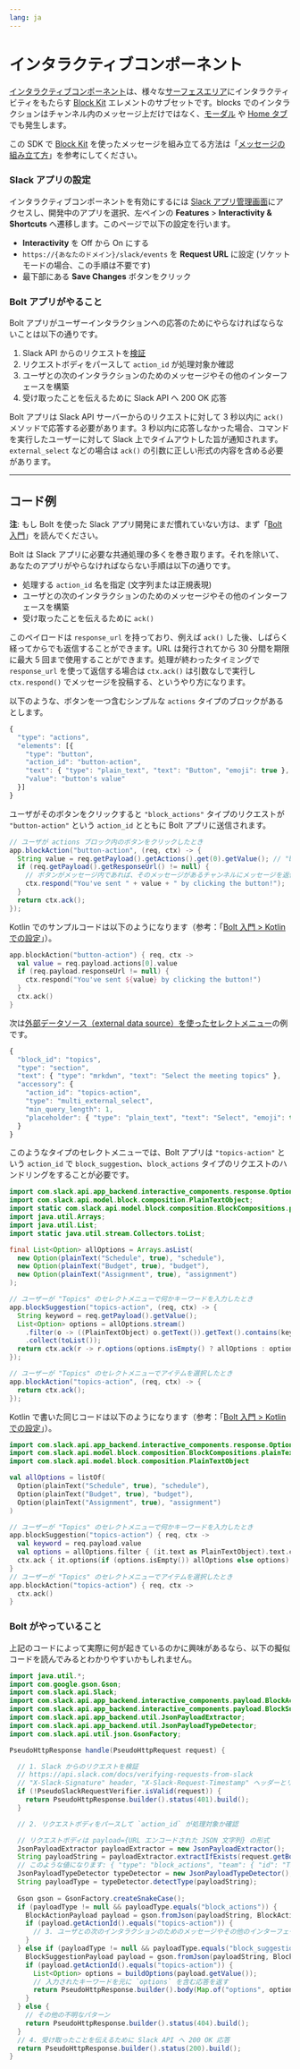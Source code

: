 ```yaml
---
lang: ja
---
```


# インタラクティブコンポーネント

[インタラクティブコンポーネント](https://api.slack.com/reference/block-kit/interactive-components)は、様々な[サーフェスエリア](https://api.slack.com/surfaces)にインタラクティビティをもたらす [Block Kit](https://api.slack.com/block-kit) エレメントのサブセットです。blocks でのインタラクションはチャンネル内のメッセージ上だけではなく、[モーダル](/guides/ja/modals) や [Home タブ](/guides/ja/app-home) でも発生します。

この SDK で [Block Kit](https://api.slack.com/block-kit) を使ったメッセージを組み立てる方法は「[メッセージの組み立て方](/guides/ja/composing-messages)」を参考にしてください。

### Slack アプリの設定

インタラクティブコンポーネントを有効にするには [Slack アプリ管理画面](http://api.slack.com/apps)にアクセスし、開発中のアプリを選択、左ペインの **Features** > **Interactivity & Shortcuts** へ遷移します。このページで以下の設定を行います。

* **Interactivity** を Off から On にする
* `https://{あなたのドメイン}/slack/events` を **Request URL** に設定 (ソケットモードの場合、この手順は不要です)
* 最下部にある **Save Changes** ボタンをクリック

### Bolt アプリがやること

Bolt アプリがユーザーインタラクションへの応答のためにやらなければならないことは以下の通りです。

1. Slack API からのリクエストを[検証](https://api.slack.com/docs/verifying-requests-from-slack)
1. リクエストボディをパースして `action_id` が処理対象か確認
1. ユーザとの次のインタラクションのためのメッセージやその他のインターフェースを構築
1. 受け取ったことを伝えるために Slack API へ 200 OK 応答

Bolt アプリは Slack API サーバーからのリクエストに対して 3 秒以内に `ack()` メソッドで応答する必要があります。3 秒以内に応答しなかった場合、コマンドを実行したユーザーに対して Slack 上でタイムアウトした旨が通知されます。`external_select` などの場合は `ack()` の引数に正しい形式の内容を含める必要があります。

---
## コード例

**注**: もし Bolt を使った Slack アプリ開発にまだ慣れていない方は、まず「[Bolt 入門](/guides/ja/getting-started-with-bolt)」を読んでください。

Bolt は Slack アプリに必要な共通処理の多くを巻き取ります。それを除いて、あなたのアプリがやらなければならない手順は以下の通りです。

* 処理する `action_id` 名を指定 (文字列または正規表現)
* ユーザとの次のインタラクションのためのメッセージやその他のインターフェースを構築
* 受け取ったことを伝えるために `ack()`

このペイロードは `response_url` を持っており、例えば `ack()` した後、しばらく経ってからでも返信することができます。URL は発行されてから 30 分間を期限に最大 5 回まで使用することができます。処理が終わったタイミングで `response_url` を使って返信する場合は `ctx.ack()` は引数なしで実行し `ctx.respond()` でメッセージを投稿する、というやり方になります。

以下のような、ボタンを一つ含むシンプルな `actions` タイプのブロックがあるとします。

```javascript
{
  "type": "actions",
  "elements": [{
    "type": "button",
    "action_id": "button-action",
    "text": { "type": "plain_text", "text": "Button", "emoji": true },
    "value": "button's value"
  }]
}
```

ユーザがそのボタンをクリックすると `"block_actions"` タイプのリクエストが `"button-action"` という `action_id` とともに Bolt アプリに送信されます。

```java
// ユーザが actions ブロック内のボタンをクリックしたとき
app.blockAction("button-action", (req, ctx) -> {
  String value = req.getPayload().getActions().get(0).getValue(); // "button's value"
  if (req.getPayload().getResponseUrl() != null) {
    // ボタンがメッセージ内であれば、そのメッセージがあるチャンネルにメッセージを返信
    ctx.respond("You've sent " + value + " by clicking the button!");
  }
  return ctx.ack();
});
```

Kotlin でのサンプルコードは以下のようになります（参考：「[Bolt 入門 > Kotlin での設定](/guides/ja/getting-started-with-bolt#getting-started-in-kotlin)」）。

```kotlin
app.blockAction("button-action") { req, ctx ->
  val value = req.payload.actions[0].value
  if (req.payload.responseUrl != null) {
    ctx.respond("You've sent ${value} by clicking the button!")
  }
  ctx.ack()
}
```

次は[外部データソース（external data source）を使ったセレクトメニュー](https://api.slack.com/reference/block-kit/block-elements#external_select)の例です。

```javascript
{
  "block_id": "topics",
  "type": "section",
  "text": { "type": "mrkdwn", "text": "Select the meeting topics" },
  "accessory": {
    "action_id": "topics-action",
    "type": "multi_external_select",
    "min_query_length": 1,
    "placeholder": { "type": "plain_text", "text": "Select", "emoji": true }
  }
}
```

このようなタイプのセレクトメニューでは、Bolt アプリは `"topics-action"` という `action_id` で `block_suggestion`、`block_actions` タイプのリクエストのハンドリングをすることが必要です。

```java
import com.slack.api.app_backend.interactive_components.response.Option;
import com.slack.api.model.block.composition.PlainTextObject;
import static com.slack.api.model.block.composition.BlockCompositions.plainText;
import java.util.Arrays;
import java.util.List;
import static java.util.stream.Collectors.toList;

final List<Option> allOptions = Arrays.asList(
  new Option(plainText("Schedule", true), "schedule"),
  new Option(plainText("Budget", true), "budget"),
  new Option(plainText("Assignment", true), "assignment")
);

// ユーザーが "Topics" のセレクトメニューで何かキーワードを入力したとき
app.blockSuggestion("topics-action", (req, ctx) -> {
  String keyword = req.getPayload().getValue();
  List<Option> options = allOptions.stream()
    .filter(o -> ((PlainTextObject) o.getText()).getText().contains(keyword))
    .collect(toList());
  return ctx.ack(r -> r.options(options.isEmpty() ? allOptions : options));
});

// ユーザーが "Topics" のセレクトメニューでアイテムを選択したとき
app.blockAction("topics-action", (req, ctx) -> {
  return ctx.ack();
});
```

Kotlin で書いた同じコードは以下のようになります（参考：「[Bolt 入門 > Kotlin での設定](/guides/ja/getting-started-with-bolt#getting-started-in-kotlin)」）。

```kotlin
import com.slack.api.app_backend.interactive_components.response.Option
import com.slack.api.model.block.composition.BlockCompositions.plainText // static import
import com.slack.api.model.block.composition.PlainTextObject

val allOptions = listOf(
  Option(plainText("Schedule", true), "schedule"),
  Option(plainText("Budget", true), "budget"),
  Option(plainText("Assignment", true), "assignment")
)

// ユーザーが "Topics" のセレクトメニューで何かキーワードを入力したとき
app.blockSuggestion("topics-action") { req, ctx ->
  val keyword = req.payload.value
  val options = allOptions.filter { (it.text as PlainTextObject).text.contains(keyword) }
  ctx.ack { it.options(if (options.isEmpty()) allOptions else options) }
}
// ユーザーが "Topics" のセレクトメニューでアイテムを選択したとき
app.blockAction("topics-action") { req, ctx ->
  ctx.ack()
}
```

### Bolt がやっていること

上記のコードによって実際に何が起きているのかに興味があるなら、以下の擬似コードを読んでみるとわかりやすいかもしれません。

```java
import java.util.*;
import com.google.gson.Gson;
import com.slack.api.Slack;
import com.slack.api.app_backend.interactive_components.payload.BlockActionPayload;
import com.slack.api.app_backend.interactive_components.payload.BlockSuggestionPayload;
import com.slack.api.app_backend.util.JsonPayloadExtractor;
import com.slack.api.app_backend.util.JsonPayloadTypeDetector;
import com.slack.api.util.json.GsonFactory;

PseudoHttpResponse handle(PseudoHttpRequest request) {

  // 1. Slack からのリクエストを検証
  // https://api.slack.com/docs/verifying-requests-from-slack
  // "X-Slack-Signature" header, "X-Slack-Request-Timestamp" ヘッダーとリクエストボディを検証
  if (!PseudoSlackRequestVerifier.isValid(request)) {
    return PseudoHttpResponse.builder().status(401).build();
  }

  // 2. リクエストボディをパースして `action_id` が処理対象か確認

  // リクエストボディは payload={URL エンコードされた JSON 文字列} の形式
  JsonPayloadExtractor payloadExtractor = new JsonPayloadExtractor();
  String payloadString = payloadExtractor.extractIfExists(request.getBodyAsString());
  // このような値になります: { "type": "block_actions", "team": { "id": "T1234567", ... 
  JsonPayloadTypeDetector typeDetector = new JsonPayloadTypeDetector();
  String payloadType = typeDetector.detectType(payloadString);
  
  Gson gson = GsonFactory.createSnakeCase();
  if (payloadType != null && payloadType.equals("block_actions")) {
    BlockActionPayload payload = gson.fromJson(payloadString, BlockActionPayload.class);
    if (payload.getActionId().equals("topics-action")) {
      // 3. ユーザとの次のインタラクションのためのメッセージやその他のインターフェースを構築
    }
  } else if (payloadType != null && payloadType.equals("block_suggestion")) {
    BlockSuggestionPayload payload = gson.fromJson(payloadString, BlockSuggestionPayload.class);
    if (payload.getActionId().equals("topics-action")) {
      List<Option> options = buildOptions(payload.getValue());
      // 入力されたキーワードを元に `options` を含む応答を返す
      return PseudoHttpResponse.builder().body(Map.of("options", options)).status(200).build();
    }
  } else {
    // その他の不明なパターン
    return PseudoHttpResponse.builder().status(404).build();
  }
  // 4. 受け取ったことを伝えるために Slack API へ 200 OK 応答
  return PseudoHttpResponse.builder().status(200).build();
}
```
